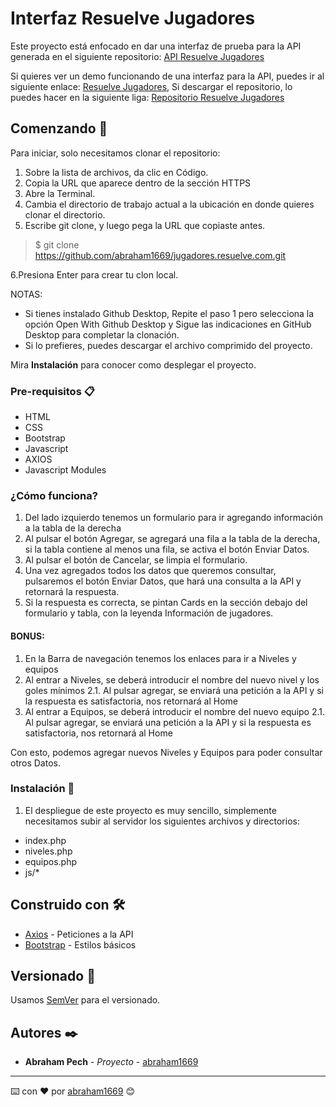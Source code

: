 # Interfaz Resuelve Jugadores

Este proyecto está enfocado en dar una interfaz de prueba para la API generada en el siguiente repositorio: [API Resuelve Jugadores](http://api.internet-rv.com.mx/)

Si quieres ver un demo funcionando de una interfaz para la API, puedes ir al siguiente enlace: [Resuelve Jugadores](http://jugadores.internet-rv.com.mx/), Si descargar el repositorio, lo puedes hacer en la siguiente liga: [Repositorio Resuelve Jugadores](https://github.com/abraham1669/jugadores.resuelve.com)

## Comenzando 🚀

Para iniciar, solo necesitamos clonar el repositorio:

1. Sobre la lista de archivos, da clic en Código.
2. Copia la URL que aparece dentro de la sección HTTPS
3. Abre la Terminal.
4. Cambia el directorio de trabajo actual a la ubicación en donde quieres clonar el directorio.
5. Escribe git clone, y luego pega la URL que copiaste antes.

> $ git clone https://github.com/abraham1669/jugadores.resuelve.com.git

6.Presiona Enter para crear tu clon local.

NOTAS:

- Si tienes instalado Github Desktop, Repite el paso 1 pero selecciona la opción Open With Github Desktop y Sigue las indicaciones en GitHub Desktop para completar la clonación.
- Si lo prefieres, puedes descargar el archivo comprimido del proyecto.

Mira **Instalación** para conocer como desplegar el proyecto.

### Pre-requisitos 📋

- HTML
- CSS
- Bootstrap
- Javascript
- AXIOS
- Javascript Modules

### ¿Cómo funciona?

1. Del lado izquierdo tenemos un formulario para ir agregando información a la tabla de la derecha
2. Al pulsar el botón Agregar, se agregará una fila a la tabla de la derecha, si la tabla contiene al menos una fila, se activa el botón Enviar Datos.
3. Al pulsar el botón de Cancelar, se limpia el formulario.
4. Una vez agregados todos los datos que queremos consultar, pulsaremos el botón Enviar Datos, que hará una consulta a la API y retornará la respuesta.
5. Si la respuesta es correcta, se pintan Cards en la sección debajo del formulario y tabla, con la leyenda Información de jugadores.

#### BONUS:

1. En la Barra de navegación tenemos los enlaces para ir a Niveles y equipos
2. Al entrar a Niveles, se deberá introducir el nombre del nuevo nivel y los goles mínimos
   2.1. Al pulsar agregar, se enviará una petición a la API y si la respuesta es satisfactoria, nos retornará al Home
3. Al entrar a Equipos, se deberá introducir el nombre del nuevo equipo
   2.1. Al pulsar agregar, se enviará una petición a la API y si la respuesta es satisfactoria, nos retornará al Home

Con esto, podemos agregar nuevos Niveles y Equipos para poder consultar otros Datos.

### Instalación 🔧

1. El despliegue de este proyecto es muy sencillo, simplemente necesitamos subir al servidor los siguientes archivos y directorios:

- index.php
- niveles.php
- equipos.php
- js/\*

## Construido con 🛠️

- [Axios](https://github.com/axios/axios) - Peticiones a la API
- [Bootstrap](https://getbootstrap.com/) - Estilos básicos

## Versionado 📌

Usamos [SemVer](http://semver.org/) para el versionado.

## Autores ✒️

- **Abraham Pech** - _Proyecto_ - [abraham1669](https://github.com/abraham1669)

---

⌨️ con ❤️ por [abraham1669](https://github.com/abraham1669) 😊
